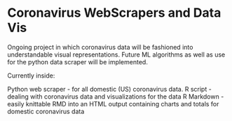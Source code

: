 # Coronavirus WebScrapers and Data Vis
 Ongoing project in which coronavirus data will be fashioned into understandable visual representations. Future ML algorithms as well as use for the python data scraper will be implemented.

Currently inside:

Python web scraper - for all domestic (US) coronavirus data. 
R script - dealing with coronavirus data and visualizations for the data
R Markdown - easily knittable RMD into an HTML output containing charts and totals for domestic coronavirus data
